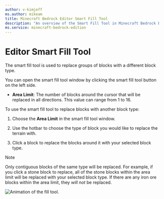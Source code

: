 ```yaml
---
author: v-kimjeff
ms.author: mikeam
title: Minecraft Bedrock Editor Smart Fill Tool
description: "An overview of the Smart Fill Tool in Minecraft Bedrock Editor"
ms.service: minecraft-bedrock-edition
---
```


# Editor Smart Fill Tool

The smart fill tool is used to replace groups of blocks with a different block type.

You can open the smart fill tool window by clicking the smart fill tool button on the left side. 

- **Area Limit**: The number of blocks around the cursor that will be replaced in all directions. This value can range from 1 to 16.

To use the smart fill tool to replace blocks with another block type:

1. Choose the **Area Limit** in the smart fill tool window.

1. Use the hotbar to choose the type of block you would like to replace the terrain with.

1. Click a block to replace the blocks around it with your selected block type.

>[!Note]
> Only contiguous blocks of the same type will be replaced. For example, if you click a stone block to replace, all of the stone blocks within the area limit will be replaced with your selected block type. If there are any iron ore blocks within the area limit, they *will not* be replaced.

![Animation of the fill tool.](Media/editor_fill_tool.gif)
